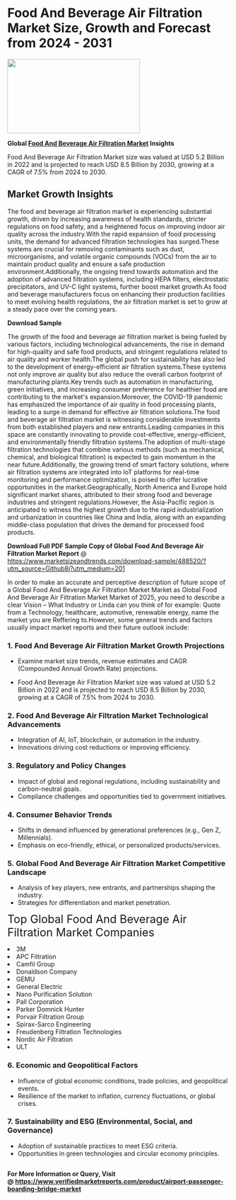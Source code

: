 <H1>Food And Beverage Air Filtration Market Size, Growth and Forecast from 2024 - 2031</H1><img class="aligncenter size-medium wp-image-584254" src="https://thirdeyenews.in/wp-content/uploads/2024/09/Global-Market-Research-300x168.jpeg" alt="" width="300" height="168" /><p><strong>Global&nbsp;<a href="https://www.marketsizeandtrends.com/download-sample/488520/?utm_source=Github8j?utm_medium=201">Food And Beverage Air Filtration Market</a> Insights</strong></p><p>Food And Beverage Air Filtration Market size was valued at USD 5.2 Billion in 2022 and is projected to reach USD 8.5 Billion by 2030, growing at a CAGR of 7.5% from 2024 to 2030.</p><p><h2>Market Growth Insights</h2> <p>The food and beverage air filtration market is experiencing substantial growth, driven by increasing awareness of health standards, stricter regulations on food safety, and a heightened focus on improving indoor air quality across the industry.With the rapid expansion of food processing units, the demand for advanced filtration technologies has surged.These systems are crucial for removing contaminants such as dust, microorganisms, and volatile organic compounds (VOCs) from the air to maintain product quality and ensure a safe production environment.Additionally, the ongoing trend towards automation and the adoption of advanced filtration systems, including HEPA filters, electrostatic precipitators, and UV-C light systems, further boost market growth.As food and beverage manufacturers focus on enhancing their production facilities to meet evolving health regulations, the air filtration market is set to grow at a steady pace over the coming years.</p> <p><strong>Download Sample</strong></p> <p>The growth of the food and beverage air filtration market is being fueled by various factors, including technological advancements, the rise in demand for high-quality and safe food products, and stringent regulations related to air quality and worker health.The global push for sustainability has also led to the development of energy-efficient air filtration systems.These systems not only improve air quality but also reduce the overall carbon footprint of manufacturing plants.Key trends such as automation in manufacturing, green initiatives, and increasing consumer preference for healthier food are contributing to the market's expansion.Moreover, the COVID-19 pandemic has emphasized the importance of air quality in food processing plants, leading to a surge in demand for effective air filtration solutions.The food and beverage air filtration market is witnessing considerable investments from both established players and new entrants.Leading companies in this space are constantly innovating to provide cost-effective, energy-efficient, and environmentally friendly filtration systems.The adoption of multi-stage filtration technologies that combine various methods (such as mechanical, chemical, and biological filtration) is expected to gain momentum in the near future.Additionally, the growing trend of smart factory solutions, where air filtration systems are integrated into IoT platforms for real-time monitoring and performance optimization, is poised to offer lucrative opportunities in the market.Geographically, North America and Europe hold significant market shares, attributed to their strong food and beverage industries and stringent regulations.However, the Asia-Pacific region is anticipated to witness the highest growth due to the rapid industrialization and urbanization in countries like China and India, along with an expanding middle-class population that drives the demand for processed food products.<p><span class=""><strong>Download Full PDF Sample Copy of Global Food And Beverage Air Filtration Market Report</strong> @ <a href="https://www.marketsizeandtrends.com/download-sample/488520/?utm_source=Github8j?utm_medium=201" target="_blank">https://www.marketsizeandtrends.com/download-sample/488520/?utm_source=Github8j?utm_medium=201</a></span></p><p>In order to make an accurate and perceptive description of future scope of a Global&nbsp;Food And Beverage Air Filtration Market Market as Global&nbsp;Food And Beverage Air Filtration Market Market of 2025, you need to describe a clear Vision &ndash; What Industry or Linda can you think of for example: Quote from a Technology, healthcare, automotive, renewable energy, name the market you are Reffering to.However, some general trends and factors usually impact market reports and their future outlook include:</p><h3>1.&nbsp;<strong>Food And Beverage Air Filtration Market Growth Projections</strong></h3><ul><li>Examine market size trends, revenue estimates and CAGR (Compounded Annual Growth Rate) projections.</li><li><p>Food And Beverage Air Filtration Market size was valued at USD 5.2 Billion in 2022 and is projected to reach USD 8.5 Billion by 2030, growing at a CAGR of 7.5% from 2024 to 2030.</p></li></ul><h3>2.&nbsp;<strong>Food And Beverage Air Filtration Market Technological Advancements</strong></h3><ul><li>Integration of AI, IoT, blockchain, or automation in the industry.</li><li>Innovations driving cost reductions or improving efficiency.</li></ul><h3>3.&nbsp;<strong>Regulatory and Policy Changes</strong></h3><ul><li>Impact of global and regional regulations, including sustainability and carbon-neutral goals.</li><li>Compliance challenges and opportunities tied to government initiatives.</li></ul><h3>4.&nbsp;<strong>Consumer Behavior Trends</strong></h3><ul><li>Shifts in demand influenced by generational preferences (e.g., Gen Z, Millennials).</li><li>Emphasis on eco-friendly, ethical, or personalized products/services.</li></ul><h3>5.&nbsp;<strong>Global Food And Beverage Air Filtration Market Competitive Landscape</strong></h3><ul><li>Analysis of key players, new entrants, and partnerships shaping the industry.</li><li>Strategies for differentiation and market penetration.</li></ul><p data-pm-slice="1 1 []"><span style="color: inherit; font-family: inherit; font-size: 25px;">Top Global Food And Beverage Air Filtration Market Companies</span></p><div class="" data-test-id=""><p><li>3M</li><li> APC Filtration</li><li> Camfil Group</li><li> Donaldson Company</li><li> GEMU</li><li> General Electric</li><li> Nano Purification Solution</li><li> Pall Corporation</li><li> Parker Domnick Hunter</li><li> Porvair Filtration Group</li><li> Spirax-Sarco Engineering</li><li> Freudenberg Filtration Technologies</li><li> Nordic Air Filtration</li><li> ULT</li></p></div><h3>6.&nbsp;<strong>Economic and Geopolitical Factors</strong></h3><ul><li>Influence of global economic conditions, trade policies, and geopolitical events.</li><li>Resilience of the market to inflation, currency fluctuations, or global crises.</li></ul><h3>7.&nbsp;<strong>Sustainability and ESG (Environmental, Social, and Governance)</strong></h3><ul><li>Adoption of sustainable practices to meet ESG criteria.</li><li>Opportunities in green technologies and circular economy principles.</li></ul><h2><strong style="font-size: 14px;">For More Information or Query, Visit @&nbsp;</strong><a style="background-color: #ffffff; font-size: 14px;" href="https://www.marketsizeandtrends.com/report/food-and-beverage-air-filtration-market/" target="_blank">https://www.verifiedmarketreports.com/product/airport-passenger-boarding-bridge-market</a></h2>